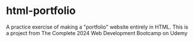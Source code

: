 # html-portfolio
A practice exercise of making a "portfolio" website entirely in HTML. This is a project from The Complete 2024 Web Development Bootcamp on Udemy
